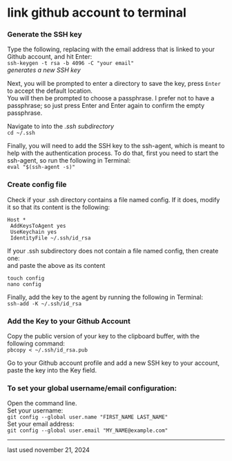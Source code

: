 # link github account to terminal

### Generate the SSH key

Type the following, replacing <your email address> with the email address that is linked to your Github account, and hit Enter:  
```ssh-keygen -t rsa -b 4096 -C "your email"```  
*generates a new SSH key*  

Next, you will be prompted to enter a directory to save the key, press ```Enter``` to accept the default location.  
You will then be prompted to choose a passphrase. I prefer not to have a passphrase; so just press Enter and Enter again to confirm the empty passphrase.  


Navigate to into the *.ssh subdirectory*   
```cd ~/.ssh```  

Finally, you will need to add the SSH key to the ssh-agent, which is meant to help with the authentication process. To do that, first you need to start the ssh-agent, so run the following in Terminal:  
```eval "$(ssh-agent -s)"```  


### Create config file 
Check if your .ssh directory contains a file named config. If it does, modify it so that its content is the following:  
```
Host *
 AddKeysToAgent yes
 UseKeychain yes
 IdentityFile ~/.ssh/id_rsa
 ```
If your .ssh subdirectory does not contain a file named config, then create one:  
and paste the above as its content  

```
touch config
nano config
```  

Finally, add the key to the agent by running the following in Terminal:  
```ssh-add -K ~/.ssh/id_rsa```

### Add the Key to your Github Account
Copy the public version of your key to the clipboard buffer, with the following command:  
```pbcopy < ~/.ssh/id_rsa.pub```  

Go to your Github account profile and add a new SSH key to your account, paste the key into the Key field. 

### To set your global username/email configuration:  
Open the command line.  
Set your username:  
```git config --global user.name "FIRST_NAME LAST_NAME"```  
Set your email address:  
```git config --global user.email "MY_NAME@example.com"```



----
last used november 21, 2024